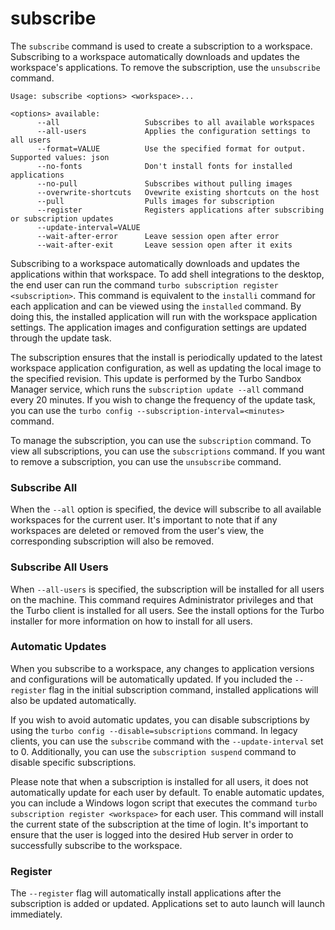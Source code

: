 # subscribe

The `subscribe` command is used to create a subscription to a workspace. Subscribing to a workspace automatically downloads and updates the workspace's applications. To remove the subscription, use the `unsubscribe` command.

```
Usage: subscribe <options> <workspace>...

<options> available:
      --all                   Subscribes to all available workspaces
      --all-users             Applies the configuration settings to all users
      --format=VALUE          Use the specified format for output. Supported values: json
      --no-fonts              Don't install fonts for installed applications
      --no-pull               Subscribes without pulling images
      --overwrite-shortcuts   Ovewrite existing shortcuts on the host
      --pull                  Pulls images for subscription
      --register              Registers applications after subscribing or subscription updates
      --update-interval=VALUE
      --wait-after-error      Leave session open after error
      --wait-after-exit       Leave session open after it exits
```

Subscribing to a workspace automatically downloads and updates the applications within that workspace. To add shell integrations to the desktop, the end user can run the command `turbo subscription register <subscription>`. This command is equivalent to the `installi` command for each application and can be viewed using the `installed` command. By doing this, the installed application will run with the workspace application settings. The application images and configuration settings are updated through the update task.

The subscription ensures that the install is periodically updated to the latest workspace application configuration, as well as updating the local image to the specified revision. This update is performed by the Turbo Sandbox Manager service, which runs the `subscription update --all` command every 20 minutes. If you wish to change the frequency of the update task, you can use the `turbo config --subscription-interval=<minutes>` command.

To manage the subscription, you can use the `subscription` command. To view all subscriptions, you can use the `subscriptions` command. If you want to remove a subscription, you can use the `unsubscribe` command.

### Subscribe All
When the `--all` option is specified, the device will subscribe to all available workspaces for the current user. It's important to note that if any workspaces are deleted or removed from the user's view, the corresponding subscription will also be removed.

### Subscribe All Users
When `--all-users` is specified, the subscription will be installed for all users on the machine. This command requires Administrator privileges and that the Turbo client is installed for all users. See the install options for the Turbo installer for more information on how to install for all users.

### Automatic Updates
When you subscribe to a workspace, any changes to application versions and configurations will be automatically updated. If you included the `--register` flag in the initial subscription command, installed applications will also be updated automatically.

If you wish to avoid automatic updates, you can disable subscriptions by using the `turbo config --disable=subscriptions` command. In legacy clients, you can use the `subscribe` command with the `--update-interval` set to 0. Additionally, you can use the `subscription suspend` command to disable specific subscriptions.

Please note that when a subscription is installed for all users, it does not automatically update for each user by default. To enable automatic updates, you can include a Windows logon script that executes the command `turbo subscription register <workspace>` for each user. This command will install the current state of the subscription at the time of login. It's important to ensure that the user is logged into the desired Hub server in order to successfully subscribe to the workspace.

### Register
The `--register` flag will automatically install applications after the subscription is added or updated. Applications set to auto launch will launch immediately.